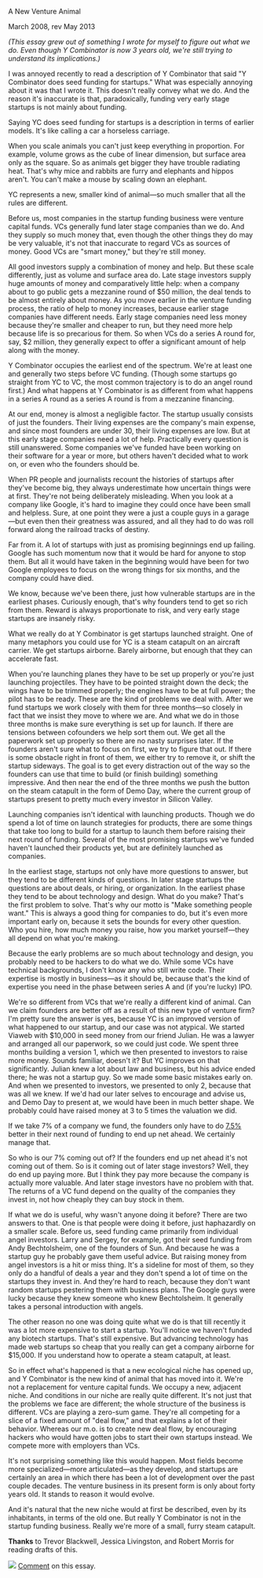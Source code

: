 A New Venture Animal

March 2008, rev May 2013  
  
*(This essay grew out of something I wrote for myself to figure
out what we do. Even though Y Combinator is now 3 years old, we're still
trying to understand its implications.)*  
  

I was annoyed recently to read a description of Y Combinator that
said "Y Combinator does seed funding for startups." What was
especially annoying about it was that I wrote it. This doesn't
really convey what we do. And the reason it's inaccurate is that,
paradoxically, funding very early stage startups is not mainly about
funding.  
  
Saying YC does seed funding for startups is a description in terms
of earlier models. It's like calling a car a horseless carriage.  
  
When you scale animals you can't just keep everything in proportion.
For example, volume grows as the cube of linear dimension, but
surface area only as the square. So as animals get bigger they
have trouble radiating heat. That's why mice and rabbits are furry
and elephants and hippos aren't. You can't make a mouse by scaling
down an elephant.  
  
YC represents a new, smaller kind of animal—so much smaller
that all the rules are different.  
  
Before us, most companies in the startup funding business were
venture capital funds. VCs generally fund later stage companies
than we do. And they supply so much money that, even though the
other things they do may be very valuable, it's not that inaccurate
to regard VCs as sources of money. Good VCs are "smart money," but
they're still money.  
  
All good investors supply a combination of money and help. But
these scale differently, just as volume and surface area do. Late
stage investors supply huge amounts of money and
comparatively little help: when a company about to go public gets
a mezzanine round of $50 million, the deal tends to be almost
entirely about money. As you move earlier in the venture
funding process, the ratio of help to money increases, because
earlier stage companies have different needs. Early stage companies
need less money because they're smaller and cheaper to run, but
they need more help because life is so precarious for them. So
when VCs do a series A round for, say, $2 million, they generally
expect to offer a significant amount of help along with the money.  
  
Y Combinator occupies the earliest end of the spectrum. We're at
least one and generally two steps before VC funding. (Though some
startups go straight from YC to VC, the most common trajectory is
to do an angel round first.) And what happens at Y Combinator is
as different from what happens in a series A round as a series A
round is from a mezzanine financing.  
  
At our end, money is almost a negligible factor. The startup usually
consists of just the founders. Their living expenses are the
company's main expense, and since most founders are under 30, their
living expenses are low. But at this early stage companies need a
lot of help. Practically every question is still unanswered. Some
companies we've funded have been working on their software for a
year or more, but others haven't decided what to work on, or even
who the founders should be.  
  
When PR people and journalists recount the histories of startups
after they've become big, they always underestimate how uncertain
things were at first. They're not being deliberately misleading.
When you look at a company like Google, it's hard to imagine they
could once have been small and helpless. Sure, at one point they
were a just a couple guys in a garage—but even then their
greatness was assured, and all they had to do was roll forward along
the railroad tracks of destiny.  
  
Far from it. A lot of startups with just as promising beginnings
end up failing. Google has such momentum now that it would be hard
for anyone to stop them. But all it would have taken in the beginning
would have been for two Google employees to focus on the wrong
things for six months, and the company could have died.  
  
We know, because we've been there, just how vulnerable startups are
in the earliest phases. Curiously enough, that's why founders tend
to get so rich from them. Reward is always proportionate to risk,
and very early stage startups are insanely risky.  
  
What we really do at Y Combinator is get startups launched straight.
One of many metaphors you could use for YC is a steam catapult on
an aircraft carrier. We get startups airborne. Barely airborne,
but enough that they can accelerate fast.  
  
When you're launching planes they have to be set up properly or
you're just launching projectiles. They have to be pointed straight
down the deck; the wings have to be trimmed properly; the engines
have to be at full power; the pilot has to be ready. These are the
kind of problems we deal with. After we fund startups we work
closely with them for three months—so closely in fact that
we insist they move to where we are. And what we do in those three
months is make sure everything is set up for launch. If there are
tensions between cofounders we help sort them out. We get all the
paperwork set up properly so there are no nasty surprises later.
If the founders aren't sure what to focus on first, we try to figure
that out. If there is some obstacle right in front of them, we
either try to remove it, or shift the startup sideways. The goal
is to get every distraction out of the way so the founders can use
that time to build (or finish building) something impressive. And
then near the end of the three months we push the button on the
steam catapult in the form of Demo Day, where the current group of
startups present to pretty much every investor in Silicon Valley.  
  
Launching companies isn't identical with launching products. Though
we do spend a lot of time on launch strategies for products, there
are some things that take too long to build for a startup to launch
them before raising their next round of funding. Several of the
most promising startups we've funded haven't launched their products
yet, but are definitely launched as companies.  
  
In the earliest stage, startups not only have more questions to
answer, but they tend to be different kinds of questions. In later
stage startups the questions are about deals, or hiring, or
organization. In the earliest phase they tend to be about technology
and design. What do you make? That's the first problem to solve.
That's why our motto is "Make something people want." This is
always a good thing for companies to do, but it's even more important
early on, because it sets the bounds for every other question. Who
you hire, how much money you raise, how you market yourself—they
all depend on what you're making.  
  
Because the early problems are so much about technology and design,
you probably need to be hackers to do what we do. While some VCs
have technical backgrounds, I don't know any who still write code.
Their expertise is mostly in business—as it should be, because
that's the kind of expertise you need in the phase between series
A and (if you're lucky) IPO.  
  
We're so different from VCs that we're really a different kind of
animal. Can we claim founders are better off as a result of this
new type of venture firm? I'm pretty sure the answer is yes, because
YC is an improved version of what happened to our startup, and our
case was not atypical. We started Viaweb with $10,000 in seed money
from our friend Julian. He was a lawyer and arranged all our
paperwork, so we could just code. We spent three months building
a version 1, which we then presented to investors to raise more
money. Sounds familiar, doesn't it? But YC improves on that
significantly. Julian knew a lot about law and business, but his
advice ended there; he was not a startup guy. So we made some basic
mistakes early on. And when we presented to investors, we presented
to only 2, because that was all we knew. If we'd had our later
selves to encourage and advise us, and Demo Day to present at, we
would have been in much better shape. We probably could have raised
money at 3 to 5 times the valuation we did.  
  
If we take 7% of a company we fund, the founders only have to do
[7.5%](equity.html) better in their next round of funding
to end up net ahead. We certainly manage that.  
  
So who is our 7% coming out of? If the founders end up net ahead
it's not coming out of them. So is it coming out of later stage
investors? Well, they do end up paying more. But I think they pay
more because the company is actually more valuable. And later stage
investors have no problem with that. The returns of a VC fund
depend on the quality of the companies they invest in, not how
cheaply they can buy stock in them.  
  
If what we do is useful, why wasn't anyone doing it before? There
are two answers to that. One is that people were doing it before,
just haphazardly on a smaller scale. Before us, seed funding came
primarily from individual angel investors. Larry and Sergey, for
example, got their seed funding from Andy Bechtolsheim, one of the
founders of Sun. And because he was a startup guy he probably gave
them useful advice. But raising money from angel investors is a
hit or miss thing. It's a sideline for most of them, so they only
do a handful of deals a year and they don't spend a lot of time on
the startups they invest in. And they're hard to reach, because
they don't want random startups pestering them with business plans.
The Google guys were lucky because they knew someone who knew
Bechtolsheim. It generally takes a personal introduction with
angels.  
  
The other reason no one was doing quite what we do is that till
recently it was a lot more expensive to start a startup. You'll
notice we haven't funded any biotech startups. That's still
expensive. But advancing technology has made web startups so cheap
that you really can get a company airborne for $15,000. If you
understand how to operate a steam catapult, at least.  
  
So in effect what's happened is that a new ecological niche has
opened up, and Y Combinator is the new kind of animal that has moved
into it. We're not a replacement for venture capital funds. We
occupy a new, adjacent niche. And conditions in our niche are
really quite different. It's not just that the problems we face
are different; the whole structure of the business is different.
VCs are playing a zero-sum game. They're all competing for a slice
of a fixed amount of "deal flow," and that explains a lot of their
behavior. Whereas our m.o. is to create new deal flow, by encouraging
hackers who would have gotten jobs to start their own startups
instead. We compete more with employers than VCs.  
  
It's not surprising something like this would happen. Most fields
become more specialized—more articulated—as they develop,
and startups are certainly an area in which there has been a lot
of development over the past couple decades. The venture business
in its present form is only about forty years old. It stands to
reason it would evolve.  
  
And it's natural that the new niche would at first be described,
even by its inhabitants, in terms of the old one. But really Y
Combinator is not in the startup funding business. Really we're
more of a small, furry steam catapult.  
  
  
  
  
  
**Thanks** to Trevor Blackwell, Jessica Livingston, and Robert Morris
for reading drafts of this.  
  
![](http://ycombinator.com/images/y18.gif)
[Comment](http://news.ycombinator.com/item?id=133430) on this essay.  
  
  
